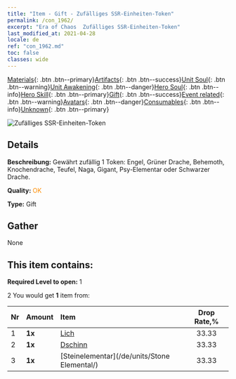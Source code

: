 ```yaml
---
title: "Item - Gift - Zufälliges SSR-Einheiten-Token"
permalink: /con_1962/
excerpt: "Era of Chaos  Zufälliges SSR-Einheiten-Token"
last_modified_at: 2021-04-28
locale: de
ref: "con_1962.md"
toc: false
classes: wide
---
```

 [Materials](/ItemsDE/){: .btn .btn--primary}[Artifacts](/ItemsDE/Artifacts/){: .btn .btn--success}[Unit Soul](/ItemsDE/UnitSoul/){: .btn .btn--warning}[Unit Awakening](/ItemsDE/UnitAwakening/){: .btn .btn--danger}[Hero Soul](/ItemsDE/HeroSoul/){: .btn .btn--info}[Hero Skill](/ItemsDE/HeroSkill/){: .btn .btn--primary}[Gift](/ItemsDE/Gift/){: .btn .btn--success}[Event related](/ItemsDE/Events/){: .btn .btn--warning}[Avatars](/ItemsDE/Avatars/){: .btn .btn--danger}[Consumables](/ItemsDE/Consumables/){: .btn .btn--info}[Unknown](/ItemsDE/Unknown/){: .btn .btn--primary}

 ![Zufälliges SSR-Einheiten-Token](/images/t/i_907200.png)

## Details
 **Beschreibung:** Gewährt zufällig 1 Token: Engel, Grüner Drache, Behemoth, Knochendrache, Teufel, Naga, Gigant, Psy-Elementar oder Schwarzer Drache.

 **Quality:** <span style="color: #FF8C00">OK</span>

 **Type:** Gift

## Gather

  None

## This item contains:

 **Required Level to open:** 1

 2 You would get **1** item  from:

  | Nr | Amount |     Item    | Drop Rate,% |
  |:---|:-------|:------------|:---------:|
  | 1 |  **1x** | [Lich](/de/units/Lich/) | 33.33 | 
  | 2 |  **1x** | [Dschinn](/de/units/Genie/) | 33.33 | 
  | 3 |  **1x** | [Steinelementar](/de/units/Stone Elemental/) | 33.33 | 
